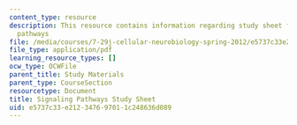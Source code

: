 ```yaml
---
content_type: resource
description: This resource contains information regarding study sheet for signaling
  pathways
file: /media/courses/7-29j-cellular-neurobiology-spring-2012/e5737c33e212347697011c248636d089_MIT7_29JS12_SigPathwaySht.pdf
file_type: application/pdf
learning_resource_types: []
ocw_type: OCWFile
parent_title: Study Materials
parent_type: CourseSection
resourcetype: Document
title: Signaling Pathways Study Sheet
uid: e5737c33-e212-3476-9701-1c248636d089
---
```

